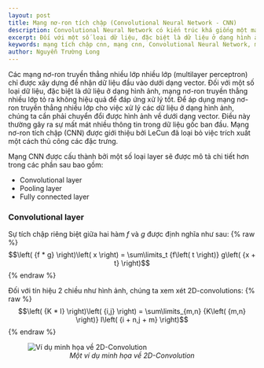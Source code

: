```yaml
---
layout: post
title: Mạng nơ-ron tích chập (Convolutional Neural Network - CNN)
description: Convolutional Neural Network có kiến trúc khá giống một mạng nơ-ron truyền thẳng thông thường, bao gồm các nơ-ron có khả năng tự tối ưu hóa thông qua quá trình học.
excerpt: Đối với một số loại dữ liệu, đặc biệt là dữ liệu ở dạng hình ảnh, mạng nơ-ron truyền thẳng nhiều lớp tỏ ra không hiệu quả để đáp ứng xử lý tốt. Để áp dụng mạng nơ-ron truyền thẳng nhiều lớp cho việc xử lý các dữ liệu ở dạng hình ảnh, chúng ta cần phải chuyển đổi được hình ảnh về dưới dạng vector.
keywords: mạng tích chập cnn, mạng cnn, Convolutional Neural Network, mạng Convolutional Neural Network, mạng nơ-ron tích chập CNN, mạng nơ-ron tích chập
author: Nguyễn Trường Long
---
```


Các mạng nơ-ron truyền thẳng nhiều lớp nhiều lớp (multilayer perceptron) chỉ được xây dựng để nhận dữ liệu đầu vào dưới dạng vector. Đối với một số loại dữ liệu, đặc biệt là dữ liệu ở dạng hình ảnh, mạng nơ-ron truyền thẳng nhiều lớp tỏ ra không hiệu quả để đáp ứng xử lý tốt. Để áp dụng mạng nơ-ron truyền thẳng nhiều lớp cho việc xử lý các dữ liệu ở dạng hình ảnh, chúng ta cần phải chuyển đổi được hình ảnh về dưới dạng vector. Điều này thường gây ra sự mất mát nhiều thông tin trong dữ liệu gốc ban đầu. Mạng nơ-ron tích chập (CNN) được giới thiệu bởi LeCun đã loại bỏ việc trích xuất một cách thủ công các đặc trưng.

Mạng CNN được cấu thành bởi một số loại layer sẽ được mô tả chi tiết hơn trong các phần sau bao gồm:
- Convolutional layer
- Pooling layer
- Fully connected layer

### Convolutional layer
Sự tích chập riêng biệt giữa hai hàm $f$ và $g$ được định nghĩa như sau:
{% raw %}
$$\left( {f * g} \right)\left( x \right) = \sum\limits_t {f\left( t \right)} g\left( {x + t} \right)$$
{% endraw %}

Đối với tín hiệu 2 chiều như hình ảnh, chúng ta xem xét 2D-convolutions:
{% raw %}
$$\left( {K * I} \right)\left( {i,j} \right) = \sum\limits_{m,n} {K\left( {m,n} \right)} I\left( {i + n,j + m} \right)$$
{% endraw %}

<figure class="image">
  <img src="https://nguyentruonglong.net/images/2DConvolution.png" alt="Ví dụ minh họa về 2D-Convolution">
  <figcaption><center><i>Một ví dụ minh họa về 2D-Convolution</i></center></figcaption>
</figure>

<!---
Convolutional Neural Network (CNN) khá giống một mạng nơ-ron thông thường, bao gồm các nơ-ron có khả năng tự tối ưu hóa bằng quá trình học. Tuy nhiên, CNN được sử dụng chủ yếu trong việc xử lý ảnh, vì nếu sử dụng mạng nơ-ron thông thường sẽ cần rất nhiều trọng số (một hình kích thước 28x28x1 cần 784 trọng số). Vì vậy, các lớp trong CNN có nơ-ron được sắp xếp theo 3 chiều: width, height, depth. Ngoài ra, các nơ-ron trong một lớp chỉ liên kết với 1 vùng nhỏ trong lớp trước nó. Trong xử lý ngôn ngữ tự nhiên, ta có thể thay hình ảnh bằng một ma trận, mỗi hàng của ma trận là một vector đại diện một từ trong câu.

Lấy ví dụ, câu đầu vào được chuyển thành một ma trận $d \times k$ với $d$ là độ dài vector đại diện từ và $k$ là một số cố định quyết định chiều dài tối đa của câu. Ta chèn số 0 (zero-pad) cho ma trận câu để đạt được chiều dài $k$, nếu câu có chiều dài ngắn hơn. Với những câu có chiều dài lớn hơn $k$, ta có thể bỏ hoặc cắt ra thành các câu nhỏ hơn.   

Đây là kiến trúc của một bộ mã hóa CNN:
<figure class="image">
  <img src="https://nguyentruonglong.net/images/CNNEncoder.PNG" alt="Kiến trúc của bộ mã hóa CNN">
  <figcaption><center><i>Kiến trúc của bộ mã hóa CNN</i></center></figcaption>
</figure>

Tiếp theo, sẽ giới thiệu về các lớp của CNN: Convolution Layer, Pooling Layer và Non-linear Layer. 

#### Convolution Layer

Trong Convolution Layer, ta có $n$ filter (bộ lọc) $W$ được dùng để xác định các đặc trưng (feature) trên mảng dữ liệu $X$, ta sử dụng tích chập (convolution) trên mảng dữ liệu $X$ và các filter $W$ cho việc này. Quá trình tích chập được minh họa qua hình bên dưới.

<figure class="image">
  <img src="https://nguyentruonglong.net/images/CNNSlide.jpg" alt="Ví dụ tích chập 2D qua 2 lần trượt Filter quanh mảng data">
  <figcaption><center><i>Một ví dụ tích chập 2D qua 2 lần trượt Filter quanh mảng Data. Tại mỗi lần trượt Filter, đối với mảng Data màu xanh trùng với Filter, ta sẽ nhân từng giá trị phần tử trong mảng Data đó với giá trị phần tử có vị trí tương ứng trong Filter, sau đó tổng các số lại. Kết quả là giá trị một phần tử màu xanh tương ứng của mảng Convolved Feature.</i></center></figcaption>
</figure>

Để thực hiện tích chập, ta trượt (slide) từng $W$ quanh toàn bộ $X$ và tại mỗi lần trượt, ta nhân từng giá trị phần tử trong vùng mà $X$ khớp $W$ với giá trị phần tử có vị trí tương ứng trong $W$, sau đó tổng các số lại. Kết quả là giá trị một phần tử của mảng feature map $Y$. Với $n$ filter, ta có được $n$ feature map $Y$.

Ngoài ra, ta còn có 2 tham số ảnh hưởng đến quá trình tích chập: \textbf{stride} và \textbf{zero-padding}. Stride $S$ quyết định đơn vị di chuyển cho từng lần trượt. Với ví dụ trong hình bên trên có stride = 1. Nếu stride = 2 thì với mỗi lần trượt, Filter sẽ di chuyển qua 2 cột hoặc 2 hàng trên Data. Zero-padding $Z$ quyết định số lần đệm thêm số 0 bao quanh toàn bộ dữ liệu. 

Tóm lại, khi Convolution Layer nhận dữ liệu kích thước {% raw %}$$Width_{1} \times Height_{1} \times Depth_{1}$${% endraw %}, với $n$ filter kích thước {% raw %}$$F \times F \times Depth_{1}$${% endraw %} và các tham số $S$ và $Z$, sẽ tạo đầu ra với kích thước {% raw %}$$Width_{2} \times Height_{2} \times Depth_{2}$${% endraw %}, kích thước này được tính như sau:
{% raw %}
$$\begin{align}
&Width_{2} = (Width_{1} - F + 2Z)/S + 1\\
&Height_{2} = (Height_{1} - F + 2Z)/S + 1\\
&Depth_{2} = n\\
\end{align}$$
{% endraw %}

#### Pooling Layer

Pooling Layer có nhiệm vụ làm giảm không gian của các feature map, từ đó làm giảm các tham số và độ phức tạp tính toán. Có nhiều cách thực hiện việc này, một cách thường dùng là Max Pooling. Max Pooling được minh họa qua hình.

<figure class="image">
  <img src="https://nguyentruonglong.net/images/maxpool.jpeg" alt="Ví dụ về Max Pooling">
  <figcaption><center><i>Ví dụ về Max Pooling. Hàm max được xét trên 1 vùng 2x2 và mỗi lần di chuyển có stride = 2.</i></center></figcaption>
</figure>

Với Max Pooling, ta tìm số lớn nhất trong một vùng nhất định trên feature map, kết quả sẽ là một phần tử trong feature map mới. Mỗi lần di chuyển tới vùng mới, ta di chuyển theo stride tương ứng.

Tóm lại, khi Pooling Layer nhận tập feature map kích thước $Width_{2} \times Height_{2} \times Depth_{2}$, với vùng để xét có kích thước $F' \times F'$ và tham số $S'$, sẽ tạo tập feature map mới với kích thước $Width_{3} \times Height_{3} \times Depth_{3}$, kích thước này được tính như sau:
{% raw %}
$$\begin{align}
&Width_{3} = (Width_{2} - F')/S' + 1\\
&Height_{3} = (Height_{2} - F')/S' + 1\\
&Depth_{3} = Depth_{2}\\
\end{align}$$
{% endraw %}

#### Non-linear Layer

Cuối cùng, trong Non-linear Layer, ta áp dụng hàm phi tuyến lên từng phần tử của các activation map, hàm phi tuyến thường được chọn là ReLU. Từ đây, ta có thể thực hiện lại các lớp Convolution Layer, Pooling Layer và Non-linear Layer để thu nhỏ thêm không gian kết quả hoặc đưa vào một Fully-Connected network, là mạng nơ-ron truyền thẳng thông thường, để xây dựng kết quả đại diện cho đầu vào.-->
